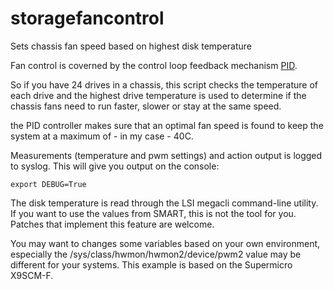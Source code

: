 storagefancontrol
=================

Sets chassis fan speed based on highest disk temperature

Fan control is coverned by the control loop feedback mechanism [PID][pid].

[pid]: http://en.wikipedia.org/wiki/PID_controller  

So if you have 24 drives in a chassis, this script checks the temperature
of each drive and the highest drive temperature is used to determine
if the chassis fans need to run faster, slower or stay at the same speed.

the PID controller makes sure that an optimal fan speed is found to keep the
system at a maximum of - in my case - 40C.

Measurements (temperature and pwm settings) and action output is logged to syslog.
This will give you output on the console:

    export DEBUG=True 

The disk temperature is read through the LSI megacli command-line utility.
If you want to use the values from SMART, this is not the tool for you.
Patches that implement this feature are welcome.

You may want to changes some variables based on your own environment, especially
the /sys/class/hwmon/hwmon2/device/pwm2 value may be different for your systems.
This example is based on the Supermicro X9SCM-F.
